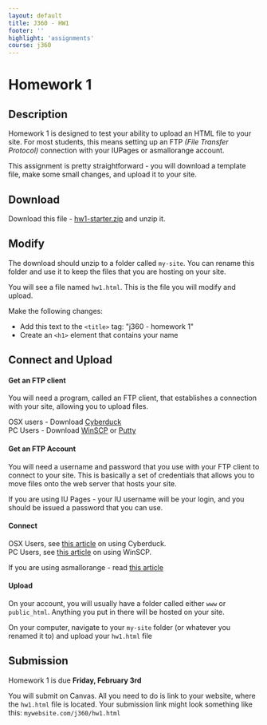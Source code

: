 ```yaml
---
layout: default
title: J360 - HW1
footer: ''
highlight: 'assignments'
course: j360
---
```

# Homework 1
## Description
Homework 1 is designed to test your ability to upload an HTML file to your site. For most students, this means setting up an FTP _(File Transfer Protocol)_ connection with your IUPages or asmallorange account.

This assignment is pretty straightforward - you will download a template file, make some small changes, and upload it to your site.

## Download
Download this file - [hw1-starter.zip](starter/hw1-starter.zip) and unzip it.

## Modify
The download should unzip to a folder called `my-site`. You can rename this folder and use it to keep the files that you are hosting on your site.

You will see a file named `hw1.html`. This is the file you will modify and upload.

Make the following changes:

 * Add this text to the `<title>` tag: "j360 - homework 1"
 * Create an `<h1>` element that contains your name

## Connect and Upload

#### Get an FTP client
You will need a program, called an FTP client, that establishes a connection with your site, allowing you to upload files.

OSX users - Download [Cyberduck](https://cyberduck.io/)  
PC Users - Download [WinSCP](https://winscp.net/eng/download.php) or [Putty](http://www.putty.org/)

#### Get an FTP Account
You will need a username and password that you use with your FTP client to connect to your site. This is basically a set of credentials that allows you to move files onto the web server that hosts your site.

If you are using IU Pages - your IU username will be your login, and you should be issued a password that you can use.

#### Connect
OSX Users, see [this article](https://kb.iu.edu/d/akom) on using Cyberduck.  
PC Users, see [this article](https://kb.iu.edu/d/bfoc) on using WinSCP.

If you are using asmallorange - read [this article](https://kb.asmallorange.com/customer/en/portal/articles/1806237-create-an-ftp-account-in-cpanel)

#### Upload
On your account, you will usually have a folder called either `www` or `public_html`. Anything you put in there will be hosted on your site.

On your computer, navigate to your `my-site` folder (or whatever you renamed it to) and upload your `hw1.html` file


## Submission
Homework 1 is due __Friday, February 3rd__

You will submit on Canvas. All you need to do is link to your website, where the `hw1.html` file is located. Your submission link might look something like this: `mywebsite.com/j360/hw1.html`